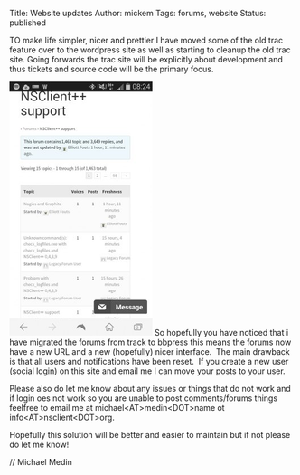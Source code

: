 Title: Website updates
Author: mickem
Tags: forums, website
Status: published

TO make life simpler, nicer and prettier I have moved some of the old
trac feature over to the wordpress site as well as starting to cleanup
the old trac site. Going forwards the trac site will be explicitly about
development and thus tickets and source code will be the primary
focus.<!--more-->

![](/images/blog/wpid-tempfileforshare_f_improf_253x450.jpg) So
hopefully you have noticed that i have migrated the forums from track to
bbpress this means the forums now have a new URL and a new (hopefully)
nicer interface.  The main drawback is that all users and notifications
have been reset.  If you create a new user (social login) on this site
and email me I can move your posts to your user.

Please also do let me know about any issues or things that do not work
and if login oes not work so you are unable to post comments/forums
things feelfree to email me at michael&lt;AT&gt;medin&lt;DOT&gt;name ot
info&lt;AT&gt;nsclient&lt;DOT&gt;org.

Hopefully this solution will be better and easier to maintain but if not
please do let me know!

// Michael Medin
